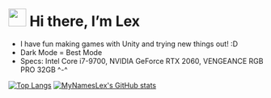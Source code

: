 # <img src="https://media.giphy.com/media/hvRJCLFzcasrR4ia7z/giphy.gif" width="35px"> Hi there, I’m Lex


- I have fun making games with Unity and trying new things out! :D
- Dark Mode = Best Mode
- Specs: Intel Core i7-9700, NVIDIA GeForce RTX 2060, VENGEANCE RGB PRO 32GB ^-^

[![Top Langs](https://github-readme-stats.vercel.app/api/top-langs/?username=MyNamesLex&layout=compact&theme=midnight-purple&hide=shaderlab,asp.net&langs_count=6)](https://github.com/anuraghazra/github-readme-stats)
[![MyNamesLex's GitHub stats](https://github-readme-stats.vercel.app/api?username=MyNamesLex&theme=midnight-purple)](https://github.com/anuraghazra/github-readme-stats)
